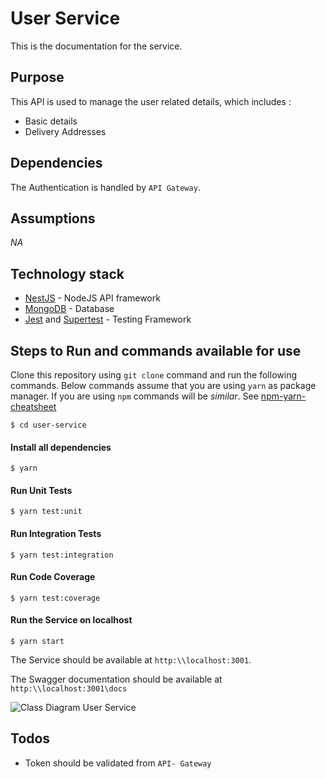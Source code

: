 # User Service
This is the documentation for the service.

## Purpose
This API is used to manage the user related details, which includes :
* Basic details
* Delivery Addresses

## Dependencies
The Authentication is handled by `API Gateway`.

## Assumptions

_NA_

## Technology stack
* [NestJS] - NodeJS API framework 
* [MongoDB] - Database
* [Jest] and [Supertest] - Testing Framework

## Steps to Run and commands available for use
 Clone this repository using `git clone` command and run the following commands. Below commands assume that you are using `yarn` as package manager. If you are using `npm` commands will be _similar_. See [npm-yarn-cheatsheet]

    $ cd user-service

 #### Install all dependencies
    $ yarn  
 #### Run Unit Tests
    $ yarn test:unit
 #### Run Integration Tests
    $ yarn test:integration
 #### Run Code Coverage  
    $ yarn test:coverage
#### Run the Service on localhost
    $ yarn start 
The Service should be available at `http:\\localhost:3001`.

The Swagger documentation should be available at `http:\\localhost:3001\docs`


![Class Diagram User Service](https://github.com/rohit-khanna/mini-shopping-cart/tree/main/diagrams/user-service/ClassDiagram.png)


## Todos
* Token should be validated from `API- Gateway`


[//]: #

   [npm-yarn-cheatsheet]: <https://www.digitalocean.com/community/tutorials/nodejs-npm-yarn-cheatsheet>
   [NestJS]:<https://docs.nestjs.com/>
   [MongoDB]:<https://www.mongodb.com/>
   [Jest]:<https://github.com/facebook/jest> 
   [Supertest]:<https://github.com/visionmedia/supertest>

